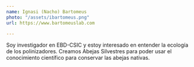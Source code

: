 ```yaml
---
name: Ignasi (Nacho) Bartomeus
photo: "/assets/ibartomeus.png"
url: https://www.bartomeuslab.com

---
```

Soy investigador en EBD-CSIC y estoy interesado en entender la ecología de los polinizadores. Creamos Abejas Silvestres para poder usar el conocimiento científico para conservar las abejas nativas.